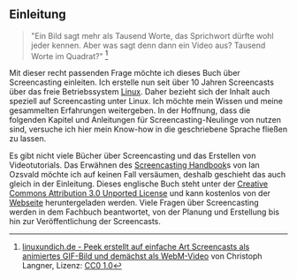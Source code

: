 ## Einleitung

> "Ein Bild sagt mehr als Tausend Worte, das Sprichwort dürfte wohl jeder kennen. Aber was sagt denn dann ein Video aus? Tausend Worte im Quadrat?" [^1]

Mit dieser recht passenden Frage möchte ich dieses Buch über Screencasting einleiten.
Ich erstelle nun seit über 10 Jahren Screencasts über das freie Betriebssystem [Linux](https://de.wikipedia.org/wiki/Linux). 
Daher bezieht sich der Inhalt auch speziell auf Screencasting unter Linux.
Ich möchte mein Wissen und meine gesammelten Erfahrungen weitergeben.
In der Hoffnung, dass die folgenden Kapitel und Anleitungen für Screencasting-Neulinge von nutzen sind,
versuche ich hier mein Know-how in die geschriebene Sprache fließen zu lassen.

Es gibt nicht viele Bücher über Screencasting und das Erstellen von Videotutorials.
Das Erwähnen des [Screencasting Handbook](http://thescreencastinghandbook.com/)s von Ian Ozsvald
möchte ich auf keinen Fall versäumen, deshalb geschieht das auch gleich in der Einleitung.
Dieses englische Buch steht unter 
der [Creative Commons Attribution 3.0 Unported License](http://creativecommons.org/licenses/by/3.0/deed.en_GB) und kann
kostenlos von der [Webseite](http://thescreencastinghandbook.com/) heruntergeladen werden.
Viele Fragen über Screencasting werden in dem Fachbuch beantwortet,
von der Planung und Erstellung bis hin zur Veröffentlichung der Screencasts.

[^1]: [linuxundich.de - Peek erstellt auf einfache Art Screencasts als animiertes GIF-Bild und demächst als WebM-Video](https://linuxundich.de/gnu-linux/peek-erstellt-auf-einfache-art-screencasts-als-animiertes-gif-bild-und-demaechst-als-webm-video/) von Christoph Langner, Lizenz: [CC0 1.0](https://creativecommons.org/publicdomain/zero/1.0/deed.de)
